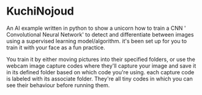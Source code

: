 # KuchiNojoud
An AI example written in python to show a unicorn how to train a CNN ' Convolutional Neural Network' 
to detect and differentiate between images using a supervised learning model/algorithm. it's been set up for you to train it with your face as a fun practice.

You train it by either moving pictures into their specified folders, or use the webcam image capture codes where they'll capture your image and save it in its defined folder based on which code you're using. each capture code is labeled with its associate folder. They're all tiny codes in which you can see their behaviour before running them.
